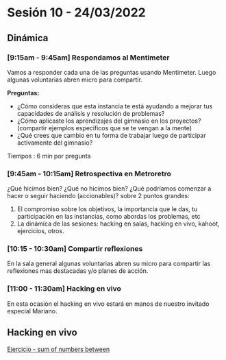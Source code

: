 # Sesión 10 - 24/03/2022

## Dinámica

### [9:15am - 9:45am] Respondamos al Mentimeter

Vamos a responder cada una de las preguntas  usando Mentimeter. Luego algunas
voluntarias abren micro para compartir.

__Preguntas:__

* ¿Cómo consideras que esta instancia te está ayudando a mejorar tus capacidades
  de análisis y resolución de problemas?
* ¿Cómo aplicaste los aprendizajes del gimnasio en los proyectos? (compartir
  ejemplos específicos que se te vengan a la mente)
* ¿Qué crees que cambio en tu forma de trabajar luego de participar activamente del gimnasio?

Tiempos : 6 min por pregunta

### [9:45am - 10:15am] Retrospectiva en Metroretro

¿Qué hicimos bien? ¿Qué no hicimos bien? ¿Qué podríamos comenzar a hacer o
seguir haciendo (accionables)? sobre 2 puntos grandes:

1. El compromiso sobre los objetivos, la importancia que le das, tu participación
   en las instancias, como abordas los problemas, etc
2. La dinámica de las sesiones: hacking en salas, hacking en vivo, kahoot,
   ejercicios, otros.


### [10:15 - 10:30am] Compartir reflexiones

En la sala general  algunas voluntarias abren su micro para compartir las
reflexiones mas destacadas y/o planes de acción.

### [11:00 - 11:30am] Hacking en vivo

En esta ocasión el hacking en vivo estará en manos de nuestro invitado especial Mariano.

## Hacking en vivo

[Ejercicio - sum of numbers between](./exercise/README.md)
